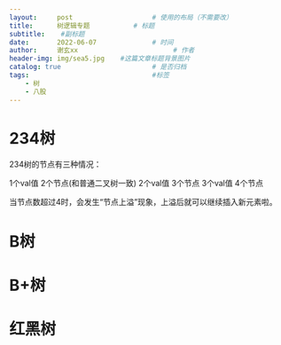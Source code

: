 ```yaml
---
layout:     post   				    # 使用的布局（不需要改）
title:      树逻辑专题			# 标题 
subtitle:    #副标题
date:       2022-06-07 				# 时间
author:     谢玄xx						# 作者
header-img: img/sea5.jpg 	#这篇文章标题背景图片
catalog: true 						# 是否归档
tags:								#标签
    - 树
    - 八股
---
```



# 234树

234树的节点有三种情况：

1个val值  2个节点(和普通二叉树一致)
2个val值  3个节点
3个val值  4个节点

当节点数超过4时，会发生“节点上溢”现象，上溢后就可以继续插入新元素啦。

# B树

# B+树

# 红黑树

